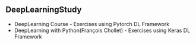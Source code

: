 ## DeepLearningStudy

* DeepLearning Course - Exercises using Pytorch DL Framework
* DeepLearning with Python(François Chollet) - Exercises using Keras DL Framework

